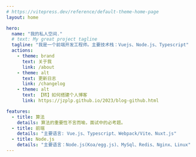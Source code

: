 ```yaml
---
# https://vitepress.dev/reference/default-theme-home-page
layout: home

hero:
  name: "我的私人空间."
  # text: My great project tagline
  tagline: "我是一个前端开发工程师。主要技术栈：Vuejs、Node.js、Typescript"
  actions:
    - theme: brand
      text: 关于我
      link: /about
    - theme: alt
      text: 更新日志
      link: /changelog
    - theme: alt
      text: 【转】如何搭建个人博客
      link: https://jzplp.github.io/2023/blog-github.html

features:
  - title: 算法
    details: 算法的重要性不言而喻，面试中的必考题。
  - title: 前端
    details: "主要语言: Vue.js、Typescript、Webpack/Vite、Nuxt.js"
  - title: Node.js
    details: "主要语言：Node.js(Koa/egg.js)、MySql、Redis、Nginx、Linux"
---
```


